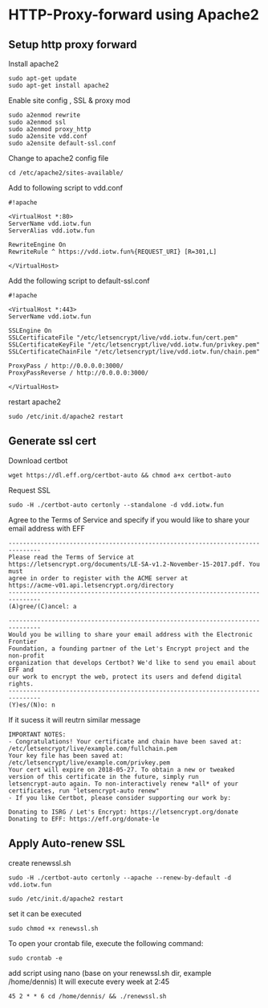 # HTTP-Proxy-forward using Apache2

## Setup http proxy forward

Install apache2
```
sudo apt-get update
sudo apt-get install apache2
```

Enable site config , SSL & proxy mod 

```
sudo a2enmod rewrite
sudo a2enmod ssl
sudo a2enmod proxy_http
sudo a2ensite vdd.conf
sudo a2ensite default-ssl.conf
```

Change to apache2 config file
```
cd /etc/apache2/sites-available/
```

Add to following script to vdd.conf

```
#!apache

<VirtualHost *:80>
ServerName vdd.iotw.fun
ServerAlias vdd.iotw.fun

RewriteEngine On
RewriteRule ^ https://vdd.iotw.fun%{REQUEST_URI} [R=301,L]

</VirtualHost>
```

Add the following script to default-ssl.conf

```
#!apache

<VirtualHost *:443>
ServerName vdd.iotw.fun

SSLEngine On
SSLCertificateFile "/etc/letsencrypt/live/vdd.iotw.fun/cert.pem"
SSLCertificateKeyFile "/etc/letsencrypt/live/vdd.iotw.fun/privkey.pem"
SSLCertificateChainFile "/etc/letsencrypt/live/vdd.iotw.fun/chain.pem"

ProxyPass / http://0.0.0.0:3000/
ProxyPassReverse / http://0.0.0.0:3000/

</VirtualHost>
```

restart apache2
```
sudo /etc/init.d/apache2 restart
```


## Generate ssl cert 

Download certbot
```
wget https://dl.eff.org/certbot-auto && chmod a+x certbot-auto
```
Request SSL

```
sudo -H ./certbot-auto certonly --standalone -d vdd.iotw.fun
```

Agree to the Terms of Service and specify if you would like to share your email address with EFF

```
-------------------------------------------------------------------------------
Please read the Terms of Service at
https://letsencrypt.org/documents/LE-SA-v1.2-November-15-2017.pdf. You must
agree in order to register with the ACME server at
https://acme-v01.api.letsencrypt.org/directory
-------------------------------------------------------------------------------
(A)gree/(C)ancel: a

-------------------------------------------------------------------------------
Would you be willing to share your email address with the Electronic Frontier
Foundation, a founding partner of the Let's Encrypt project and the non-profit
organization that develops Certbot? We'd like to send you email about EFF and
our work to encrypt the web, protect its users and defend digital rights.
-------------------------------------------------------------------------------
(Y)es/(N)o: n
```

If it sucess it will reutrn similar message
```
IMPORTANT NOTES:
- Congratulations! Your certificate and chain have been saved at:
/etc/letsencrypt/live/example.com/fullchain.pem
Your key file has been saved at:
/etc/letsencrypt/live/example.com/privkey.pem
Your cert will expire on 2018-05-27. To obtain a new or tweaked
version of this certificate in the future, simply run
letsencrypt-auto again. To non-interactively renew *all* of your
certificates, run "letsencrypt-auto renew"
- If you like Certbot, please consider supporting our work by:

Donating to ISRG / Let's Encrypt: https://letsencrypt.org/donate
Donating to EFF: https://eff.org/donate-le
```


## Apply Auto-renew SSL

create renewssl.sh
```
sudo -H ./certbot-auto certonly --apache --renew-by-default -d vdd.iotw.fun 

sudo /etc/init.d/apache2 restart
```

set it can be executed
```
sudo chmod +x renewssl.sh
```

To open your crontab file, execute the following command:
```
sudo crontab -e
```

add script using nano (base on your renewssl.sh dir, example /home/dennis)
It will execute every week at 2:45 

```
45 2 * * 6 cd /home/dennis/ && ./renewssl.sh
```
